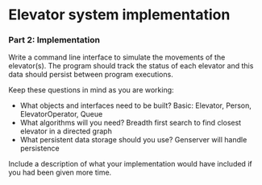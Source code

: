 Elevator system implementation
==============================

### Part 2: Implementation

Write a command line interface to simulate the movements of the elevator(s). The
program should track the status of each elevator and this data should persist
between program executions.

Keep these questions in mind as you are working:

- What objects and interfaces need to be built?
  Basic: Elevator, Person, ElevatorOperator, Queue
- What algorithms will you need?
  Breadth first search to find closest elevator in a directed graph
- What persistent data storage should you use?
  Genserver will handle persistence

Include a description of what your implementation would have included if you had
been given more time.
